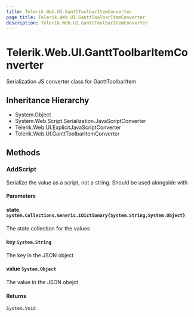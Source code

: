 ```yaml
---
title: Telerik.Web.UI.GanttToolbarItemConverter
page_title: Telerik.Web.UI.GanttToolbarItemConverter
description: Telerik.Web.UI.GanttToolbarItemConverter
---
```


# Telerik.Web.UI.GanttToolbarItemConverter

Serialization JS converter class for GanttToolbarItem

## Inheritance Hierarchy

* System.Object
* System.Web.Script.Serialization.JavaScriptConverter
* Telerik.Web.UI.ExplicitJavaScriptConverter
* Telerik.Web.UI.GanttToolbarItemConverter

## Methods

###  AddScript

Serialize the value as a script, not a string. Should be used alongside with

#### Parameters

#### state `System.Collections.Generic.IDictionary{System.String,System.Object}`

The state collection for the values

#### key `System.String`

The key in the JSON object

#### value `System.Object`

The value in the JSON obejct

#### Returns

`System.Void` 

